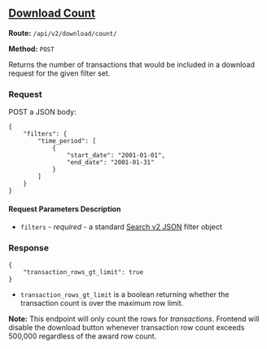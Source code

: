 ## [Download Count](#usaspending-api-documentation)

**Route:** `/api/v2/download/count/`

**Method:** `POST`

Returns the number of transactions that would be included in a download request for the given filter set.

### Request

POST a JSON body:

```
{
    "filters": {
        "time_period": [
            {
                "start_date": "2001-01-01",
                "end_date": "2001-01-31"
            }
        ]
    }
}
```

#### Request Parameters Description

* `filters` - *required* - a standard [Search v2 JSON](https://github.com/fedspendingtransparency/usaspending-api/wiki/Search-Filters-v2-Documentation) filter object

### Response

```
{
    "transaction_rows_gt_limit": true
}
```

* `transaction_rows_gt_limit` is a boolean returning whether the transaction count is over the maximum row limit.

**Note:** This endpoint will only count the rows for _transactions_. Frontend will disable the download button whenever transaction row count exceeds 500,000 regardless of the award row count.
